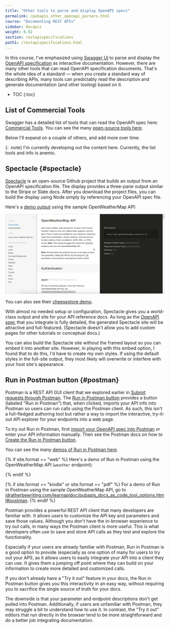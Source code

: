 ```yaml
---
title: "Other tools to parse and display OpenAPI specs"
permalink: /pubapis_other_openapi_parsers.html
course: "Documenting REST APIs"
sidebar: docapis
weight: 8.92
section: restapispecifications
path1: /restapispecifications.html
---
```


In this course, I've emphasized using [Swagger UI](pubapis_swagger.html) to parse and display the [OpenAPI specification](pubapis_swagger_intro.html) as interactive documentation. However, there are many other tools that can read OpenAPI specification documents. That's the whole idea of a standard &mdash; when you create a standard way of describing APIs, many tools can predictably read the description and generate documentation (and other tooling) based on it.

* TOC
{:toc}

## List of Commercial Tools

Swagger has a detailed list of tools that can read the OpenAPI spec here: [Commercial Tools](https://swagger.io/commercial-tools/). You can see the many [open-source tools here](https://swagger.io/open-source-integrations/).

Below I'll expand on a couple of others, and add more over time.

{: .note}
I'm currently developing out the content here. Currently, the list tools and info is anemic.

## Spectacle {#spectacle}

[Spectacle](https://github.com/sourcey/spectacle) is an open-source Github project that builds an output from an OpenAPI specification file. The display provides a three-pane output similar to the Stripe or Slate docs. After you download the project files, you can build the display using Node simply by referencing your OpenAPI spec file.

Here's a [demo output](https://cheesestore.github.io/) using the sample OpenWeatherMap API:

<a href="http://idratherassets.com/spectacle/" class="noExtIcon"><img src="images/spectacleopenweather.png"/></a>

You can also see their [cheesestore demo](https://cheesestore.github.io/).

With almost no needed setup or configuration, Spectacle gives you a world-class output and site for your API reference docs. As long as the [OpenAPI spec](pubapis_openapi_tutorial_overview.html) that you integrate is fully detailed, the generated Spectacle site will be attractive and full-featured. (Spectacle doesn't allow you to add custom pages for other tutorials or conceptual docs.)

You can also build the Spectacle site without the framed layout so you can embed it into another site. However, in playing with this embed option, I found that to do this, I'd have to create my own styles. If using the default styles in the full-site output, they most likely will overwrite or interfere with your host site's appearance.

## Run in Postman button {#postman}

Postman is a REST API GUI client that we explored earlier in [Submit requests through Postman](docapis_postman.html). The [Run in Postman button](https://www.getpostman.com/integrations/run-button) provides a button (labeled "Run in Postman") that, when clicked, imports your API info into Postman so users can run calls using the Postman client. As such, this isn't a full-fledged authoring tool but rather a way to import the interactive, try-it-out API explorer for your endpoints into a web page.

To try out Run in Postman, first [import your OpenAPI spec into Postman](https://www.getpostman.com/docs/postman/collections/data_formats#importing-postman-data) or enter your API information manually. Then see the Postman docs on how to [Create the Run in Postman button](https://www.getpostman.com/docs/postman_for_publishers/run_button/creating_run_button).

You can see the many [demos of Run in Postman here](https://www.getpostman.com/integrations/run-button).

{% if site.format == "web" %}
Here's a demo of Run in Postman using the OpenWeatherMap API (`weather` endpoint):

<div class="postman-run-button"
data-postman-action="collection/import"
data-postman-var-1="abd0d0741e8206266958"></div>
<script type="text/javascript">
  (function (p,o,s,t,m,a,n) {
    !p[s] && (p[s] = function () { (p[t] || (p[t] = [])).push(arguments); });
    !o.getElementById(s+t) && o.getElementsByTagName("head")[0].appendChild((
      (n = o.createElement("script")),
      (n.id = s+t), (n.async = 1), (n.src = m), n
    ));
  }(window, document, "\_pm", "PostmanRunObject", "https://run.pstmn.io/button.js"));
</script>
{% endif %}

{% if site.format == "kindle" or site.format == "pdf" %}
For a demo of Run in Postman using the sample OpenWeatherMap API, go to [idratherbewriting.com/learnapidoc/pubapis_docs_as_code_tool_options.html#postman](http://idratherbewriting.com/learnapidoc/pubapis_docs_as_code_tool_options.html#postman).
{% endif %}

Postman provides a powerful REST API client that many developers are familiar with. It allows users to customize the API key and parameters and save those values. Although you don't have the in-browser experience to try out calls, in many ways the Postman client is more useful. This is what developers often use to save and store API calls as they test and explore the functionality.

Especially if your users are already familiar with Postman, Run in Postman is a good option to provide (especially as one option of many for users to try out your API), as it allows users to easily integrate your API into a client they can use. It gives them a jumping off point where they can build on your information to create more detailed and customized calls.

If you don't already have a "Try it out" feature in your docs, the Run in Postman button gives you this interactivity in an easy way, without requiring you to sacrifice the single source of truth for your docs.

The downside is that your parameter and endpoint descriptions don't get pulled into Postman. Additionally, if users are unfamiliar with Postman, they may struggle a bit to understand how to use it. In contrast, the "Try it out" editors that run directly in the browser tend to be more straightforward and do a better job integrating documentation.
